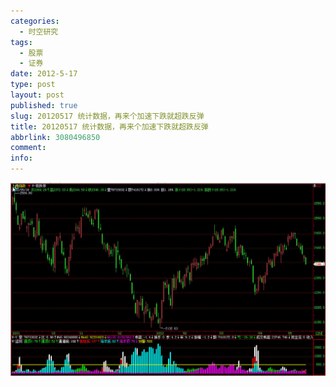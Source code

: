 ```yaml
---
categories:
  - 时空研究
tags:
  - 股票
  - 证券
date: 2012-5-17
type: post
layout: post
published: true
slug: 20120517 统计数据，再来个加速下跌就超跌反弹
title: 20120517 统计数据，再来个加速下跌就超跌反弹
abbrlink: 3080496850
comment:
info:
---
```


![20120517-0](/images/20120517-0.jpeg)